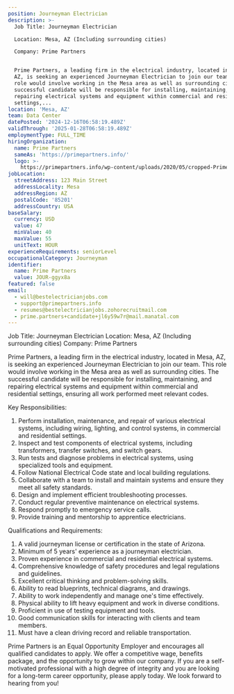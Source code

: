 ```yaml
---
position: Journeyman Electrician
description: >-
  Job Title: Journeyman Electrician

  Location: Mesa, AZ (Including surrounding cities)

  Company: Prime Partners


  Prime Partners, a leading firm in the electrical industry, located in Mesa,
  AZ, is seeking an experienced Journeyman Electrician to join our team. This
  role would involve working in the Mesa area as well as surrounding cities. The
  successful candidate will be responsible for installing, maintaining, and
  repairing electrical systems and equipment within commercial and residential
  settings,...
location: 'Mesa, AZ'
team: Data Center
datePosted: '2024-12-16T06:58:19.489Z'
validThrough: '2025-01-28T06:58:19.489Z'
employmentType: FULL_TIME
hiringOrganization:
  name: Prime Partners
  sameAs: 'https://primepartners.info/'
  logo: >-
    https://primepartners.info/wp-content/uploads/2020/05/cropped-Prime-Partners-Logo-NO-BG-1-1.png
jobLocation:
  streetAddress: 123 Main Street
  addressLocality: Mesa
  addressRegion: AZ
  postalCode: '85201'
  addressCountry: USA
baseSalary:
  currency: USD
  value: 47
  minValue: 40
  maxValue: 55
  unitText: HOUR
experienceRequirements: seniorLevel
occupationalCategory: Journeyman
identifier:
  name: Prime Partners
  value: JOUR-ggyx8a
featured: false
email:
  - will@bestelectricianjobs.com
  - support@primepartners.info
  - resumes@bestelectricianjobs.zohorecruitmail.com
  - prime.partners+candidate+jl6y59w7r@mail.manatal.com
---
```




Job Title: Journeyman Electrician
Location: Mesa, AZ (Including surrounding cities)
Company: Prime Partners

Prime Partners, a leading firm in the electrical industry, located in Mesa, AZ, is seeking an experienced Journeyman Electrician to join our team. This role would involve working in the Mesa area as well as surrounding cities. The successful candidate will be responsible for installing, maintaining, and repairing electrical systems and equipment within commercial and residential settings, ensuring all work performed meet relevant codes.

Key Responsibilities:

1. Perform installation, maintenance, and repair of various electrical systems, including wiring, lighting, and control systems, in commercial and residential settings.
2. Inspect and test components of electrical systems, including transformers, transfer switches, and switch gears.
3. Run tests and diagnose problems in electrical systems, using specialized tools and equipment.
4. Follow National Electrical Code state and local building regulations.
5. Collaborate with a team to install and maintain systems and ensure they meet all safety standards.
6. Design and implement efficient troubleshooting processes.
7. Conduct regular preventive maintenance on electrical systems.
8. Respond promptly to emergency service calls.
9. Provide training and mentorship to apprentice electricians.

Qualifications and Requirements:

1. A valid journeyman license or certification in the state of Arizona.
2. Minimum of 5 years' experience as a journeyman electrician.
3. Proven experience in commercial and residential electrical systems.
4. Comprehensive knowledge of safety procedures and legal regulations and guidelines.
5. Excellent critical thinking and problem-solving skills.
6. Ability to read blueprints, technical diagrams, and drawings.
7. Ability to work independently and manage one's time effectively.
8. Physical ability to lift heavy equipment and work in diverse conditions.
9. Proficient in use of testing equipment and tools.
10. Good communication skills for interacting with clients and team members.
11. Must have a clean driving record and reliable transportation.

Prime Partners is an Equal Opportunity Employer and encourages all qualified candidates to apply. We offer a competitive wage, benefits package, and the opportunity to grow within our company. If you are a self-motivated professional with a high degree of integrity and you are looking for a long-term career opportunity, please apply today. We look forward to hearing from you!
